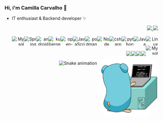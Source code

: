 ### Hi, i'm Camilla Carvalho 🌹



-  IT enthusiast & Backend developer ✨


<div align="right">
  <a href="https://github.com/Camilla-Carvalho">
  <img height="165em" src="https://github-readme-stats.vercel.app/api?username=Camilla-Carvalho&show_icons=true&theme=dracula&include_all_commits=true&count_private=true"/>
  <img height="165em" src="https://github-readme-stats.vercel.app/api/top-langs/?username=Camilla-Carvalho&layout=compact&langs_count=7&theme=dracula"/>
</div>
  
  <div style="display: inline_block; text-align: right"><br>
    
    
  <img align="right" alt="Linux" height="30" width="40" src="https://cdn.jsdelivr.net/gh/devicons/devicon/icons/linux/linux-original.svg">
  <img align="right" alt="Java" height="30" width="40" src="https://cdn.jsdelivr.net/gh/devicons/devicon/icons/java/java-original.svg"> 
  <img align="right" alt="python" height="30" width="40" src="https://cdn.jsdelivr.net/gh/devicons/devicon/icons/python/python-original.svg">
  <img align="right" alt=csharp height="30" width="40" src="https://cdn.jsdelivr.net/gh/devicons/devicon/icons/csharp/csharp-original.svg"> 
  <img align="right" alt=Node height="30" width="40" src="https://cdn.jsdelivr.net/gh/devicons/devicon/icons/nodejs/nodejs-original.svg">
  <img align="right" alt="podman" height="30" width="40" src="https://cdn.jsdelivr.net/gh/devicons/devicon/icons/podman/podman-original.svg">
  <img align="right" alt=JavaScript height="30" width="40" src="https://cdn.jsdelivr.net/gh/devicons/devicon/icons/javascript/javascript-original.svg">
  <img align="right" alt="open-suse" height="30" width="40" src="https://cdn.jsdelivr.net/gh/devicons/devicon/icons/opensuse/opensuse-original.svg">
  <img align="right" alt="kubernets" height="30" width="40" src="https://cdn.jsdelivr.net/gh/devicons/devicon/icons/kubernetes/kubernetes-plain.svg" >   
  <img align="right" alt="android-studio" height="30" width="40" src="https://cdn.jsdelivr.net/gh/devicons/devicon/icons/androidstudio/androidstudio-original.svg">  
  <img align="right" alt="Spring" height="30" width="40" src="https://cdn.jsdelivr.net/gh/devicons/devicon/icons/spring/spring-original.svg">
  <img align="right" alt="Mysql" height="30" width="40" src="https://cdn.jsdelivr.net/gh/devicons/devicon/icons/mysql/mysql-original.svg">
  <img align="right" alt="Mysql" height="30" width="40" src="https://cdn.jsdelivr.net/gh/devicons/devicon/icons/fedora/fedora-original.svg">
  
</div> 

    
  <div style="display: inline_block; text-align: right"><br><br>
      
  <a href="https://www.instagram.com/crowmilla/" target="_blank"><img align="right" src="https://img.shields.io/badge/-Instagram-%23E4405F?style=for-the-badge&logo=instagram&logoColor=white" target="_blank"></a>
 <a href="https://www.facebook.com/camilla.carvalho.9041/" target="_blank"><img align="right" src="https://img.shields.io/badge/Facebook-1877F2?style=for-the-badge&logo=facebook&logoColor=white"></a> 
  <a href = "mailto:camillacarvalhodejesus@gmail.com"><img align="right" src="https://img.shields.io/badge/-Gmail-%23333?style=for-the-badge&logo=gmail&logoColor=white" target="_blank"></a>
  <a href="https://www.linkedin.com/in/camilla-carvalho-2162b9196/" target="_blank"><img align="right" src="https://img.shields.io/badge/-LinkedIn-%230077B5?style=for-the-badge&logo=linkedin&logoColor=white" target="_blank"><br><img align="right" alt="Goland" height="200" style="border-radius:50px;" src="https://github.com/MariaIsabelli/MariaIsabelli/raw/main/001.gif">
  </a>
    
     
  ![Snake animation](https://github.com/Camilla-Carvalho/Camilla-Carvalho/blob/output/github-contribution-grid-snake.svg)
 
</div>
  
